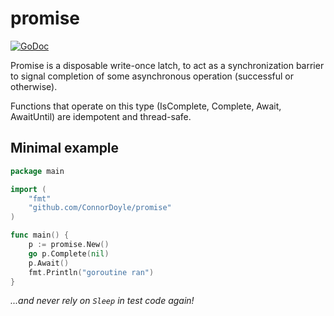 # promise

[![GoDoc](https://godoc.org/github.com/ConnorDoyle/promise?status.svg)](https://godoc.org/github.com/ConnorDoyle/promise)

Promise is a disposable write-once latch, to act as a synchronization
barrier to signal completion of some asynchronous operation
(successful or otherwise).

Functions that operate on this type (IsComplete, Complete,
Await, AwaitUntil) are idempotent and thread-safe.

## Minimal example

```go
package main

import (
	"fmt"
	"github.com/ConnorDoyle/promise"
)

func main() {
	p := promise.New()
	go p.Complete(nil)
	p.Await()
	fmt.Println("goroutine ran")
}
```

_...and never rely on `Sleep` in test code again!_
